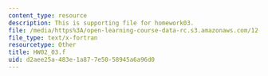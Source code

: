 ```yaml
---
content_type: resource
description: This is supporting file for homework03.
file: /media/https%3A/open-learning-course-data-rc.s3.amazonaws.com/12-010-computational-methods-of-scientific-programming-fall-2011/d2aee25a483e1a877e5058945a6a96d0_HW02_03.f
file_type: text/x-fortran
resourcetype: Other
title: HW02_03.f
uid: d2aee25a-483e-1a87-7e50-58945a6a96d0
---
```


